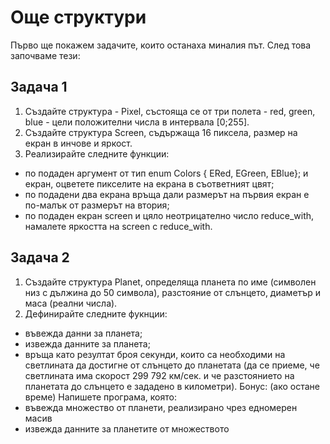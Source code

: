 # Още структури

Първо ще покажем задачите, които останаха миналия път. След това започваме тези:

## Задача 1
1. Създайте структура - Pixel, състояща се от три полета - red, green, blue - цели положителни числа в интервала [0;255].
2. Създайте структура Screen, съдържаща 16 пиксела, размер на екран в инчове и яркост.
3. Реализирайте следните функции:
- по подаден аргумент от тип enum Colors { ERed, EGreen, EBlue}; и екран, оцветете пикселите на екрана в съответният цвят;
- по подадени два екрана връща дали размерът на първия екран е по-малък от размерът на втория;
- по подаден екран screen и цяло неотрицателно число reduce_with, намалете яркостта на screen с reduce_with.

## Задача 2
1. Създайте структура Planet, определяща планета по име (символен низ с дължина до 50 символа), разстояние от слънцето, диаметър и маса (реални числа).
2. Дефинирайте следните фукнции:
- въвежда данни за планета; 
- извежда данните за планета; 
- връща като резултат броя секунди, които са необходими на светлината да достигне от слънцето до планетата (да се приеме, че светлината има скорост 299 792 км/сек. и че разстоянието на планетата до слънцето е зададено в километри). 
Бонус: (ако остане време) Напишете програма, която: 
- въвежда множество от планети, реализирано чрез едномерен масив 
- извежда данните за планетите от множеството
